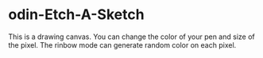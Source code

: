 # odin-Etch-A-Sketch
This is a drawing canvas. You can change the color of your pen and size of the pixel. 
The rinbow mode can generate random color on each pixel. 
